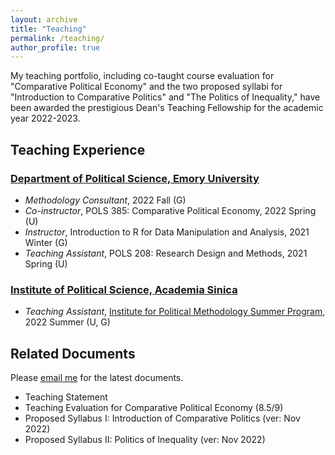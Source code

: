 ```yaml
---
layout: archive
title: "Teaching"
permalink: /teaching/
author_profile: true
---
```


My teaching portfolio, including co-taught course evaluation for "Comparative Political Economy" and the two proposed syllabi for "Introduction to Comparative Politics" and "The Politics of Inequality," have been awarded the prestigious Dean's Teaching Fellowship for the academic year 2022-2023. 

## Teaching Experience


### [Department of Political Science, Emory University](http://polisci.emory.edu/home/)
* _Methodology Consultant_, 2022 Fall (G)
* _Co-instructor_, POLS 385: Comparative Political Economy, 2022 Spring (U)
* _Instructor_, Introduction to R for Data Manipulation and Analysis, 2021 Winter (G)
* _Teaching Assistant_, POLS 208: Research Design and Methods, 2021 Spring (U)

### [Institute of Political Science, Academia Sinica](https://www.ipsas.sinica.edu.tw/en/)
* _Teaching Assistant_, [Institute for Political Methodology Summer Program](http://www.ipmasia.org/), 2022 Summer (U, G)


## Related Documents
Please [email me](mailto:hsu.yumin.wang@emory.edu) for the latest documents.

* Teaching Statement 
* Teaching Evaluation for Comparative Political Economy (8.5/9)
* Proposed Syllabus I: Introduction of Comparative Politics (ver: Nov 2022)
* Proposed Syllabus II: Politics of Inequality (ver: Nov 2022)
